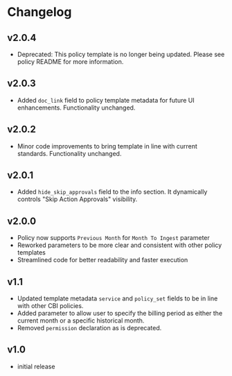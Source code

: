 # Changelog

## v2.0.4

- Deprecated: This policy template is no longer being updated. Please see policy README for more information.

## v2.0.3

- Added `doc_link` field to policy template metadata for future UI enhancements. Functionality unchanged.

## v2.0.2

- Minor code improvements to bring template in line with current standards. Functionality unchanged.

## v2.0.1

- Added `hide_skip_approvals` field to the info section. It dynamically controls "Skip Action Approvals" visibility.

## v2.0.0

- Policy now supports `Previous Month` for `Month To Ingest` parameter
- Reworked parameters to be more clear and consistent with other policy templates
- Streamlined code for better readability and faster execution

## v1.1

- Updated template metadata `service` and `policy_set` fields to be in line with other CBI policies.
- Added parameter to allow user to specify the billing period as either the current month or a specific historical month.
- Removed `permission` declaration as is deprecated.

## v1.0

- initial release
